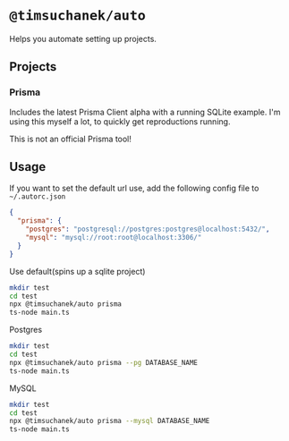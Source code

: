 # `@timsuchanek/auto`

Helps you automate setting up projects.

## Projects

### Prisma

Includes the latest Prisma Client alpha with a running SQLite example.
I'm using this myself a lot, to quickly get reproductions running.

This is not an official Prisma tool!

## Usage

If you want to set the default url use, add the following config file to `~/.autorc.json`

```json
{
  "prisma": {
    "postgres": "postgresql://postgres:postgres@localhost:5432/",
    "mysql": "mysql://root:root@localhost:3306/"
  }
}
```

Use default(spins up a sqlite project)

```bash
mkdir test
cd test
npx @timsuchanek/auto prisma
ts-node main.ts
```

Postgres

```bash
mkdir test
cd test
npx @timsuchanek/auto prisma --pg DATABASE_NAME
ts-node main.ts
```

MySQL

```bash
mkdir test
cd test
npx @timsuchanek/auto prisma --mysql DATABASE_NAME
ts-node main.ts
```
